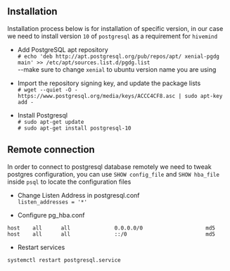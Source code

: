 ## Installation
Installation process below is for installation of specific version, in our case we need to install version `10` of `postgresql` as a requirement for `hivemind`
<br />

- Add PostgreSQL apt repository <br />
```# echo 'deb http://apt.postgresql.org/pub/repos/apt/ xenial-pgdg main' >> /etc/apt/sources.list.d/pgdg.list``` <br /> --make sure to change `xenial` to ubuntu version name you are using

- Import the repository signing key, and update the package lists <br />
```# wget --quiet -O - https://www.postgresql.org/media/keys/ACCC4CF8.asc | sudo apt-key add -```

- Install Postgresql <br />
```# sudo apt-get update``` <br /> 
```# sudo apt-get install postgresql-10```

## Remote connection
In order to connect to postgresql database remotely we need to tweak postgres configuration, you can use `SHOW config_file` and `SHOW hba_file` inside `psql` to locate the configuration files

- Change Listen Address in postgresql.conf <br />
```listen_addresses = '*'```

- Configure pg_hba.conf <br />

```host    all      all              0.0.0.0/0                    md5 ``` <br />
```host    all      all              ::/0                         md5```

- Restart services <br />

```systemctl restart postgresql.service```
